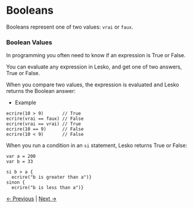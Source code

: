# Booleans

Booleans represent one of two values: `vrai` or `faux`.

### Boolean Values

In programming you often need to know if an expression is True or False.

You can evaluate any expression in Lesko, and get one of two answers, True or False.

When you compare two values, the expression is evaluated and Lesko returns the Boolean answer:

* Example

```
ecrire(10 > 9)       // True
ecrire(vrai == faux) // False
ecrire(vrai == vrai) // True
ecrire(10 == 9)      // False
ecrire(10 < 9)       // False
```

When you run a condition in an `si` statement, Lesko returns True or False:

```
var a = 200
var b = 33

si b > a {
  ecrire("b is greater than a")}
sinon {
  ecrire("b is less than a")}
```
[<- Previous](https://github.com/Mohamed-Akram-Hl/Lesko/blob/master/docs/5.%20Data%20Type/Data%20Types.md) |
[Next ->](https://github.com/Mohamed-Akram-Hl/docs/blob/main/7.%20Operators/Operators.md)
